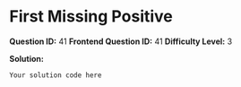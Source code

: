 
  # First Missing Positive
  
  **Question ID:** 41
  **Frontend Question ID:** 41
  **Difficulty Level:** 3
  
  **Solution:**  
  ```
  Your solution code here
  ```
    
